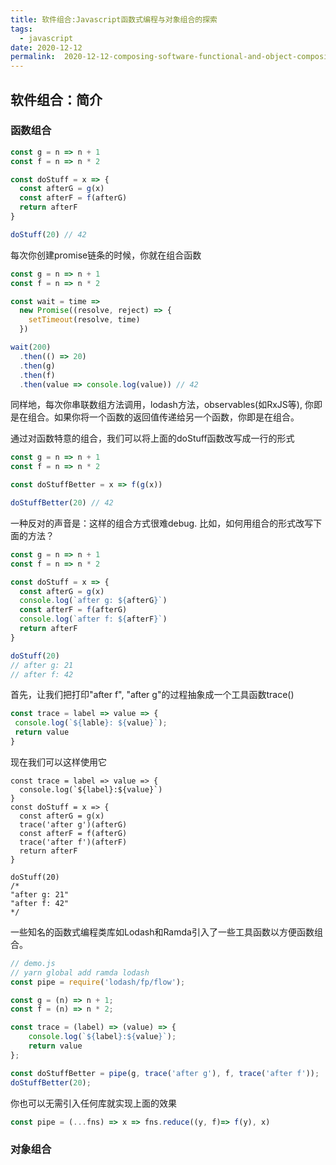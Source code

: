 ```yaml
---
title: 软件组合:Javascript函数式编程与对象组合的探索
tags:
  - javascript
date: 2020-12-12
permalink:  2020-12-12-composing-software-functional-and-object-composition
---
```



## 软件组合：简介

### 函数组合

```javascript
const g = n => n + 1
const f = n => n * 2

const doStuff = x => {
  const afterG = g(x)
  const afterF = f(afterG)
  return afterF
}

doStuff(20) // 42
```

每次你创建promise链条的时候，你就在组合函数

```javascript
const g = n => n + 1
const f = n => n * 2

const wait = time =>
  new Promise((resolve, reject) => {
    setTimeout(resolve, time)
  })

wait(200)
  .then(() => 20)
  .then(g)
  .then(f)
  .then(value => console.log(value)) // 42
```

同样地，每次你串联数组方法调用，lodash方法，observables(如RxJS等), 你即是在组合。如果你将一个函数的返回值传递给另一个函数，你即是在组合。

通过对函数特意的组合，我们可以将上面的doStuff函数改写成一行的形式

```javascript
const g = n => n + 1
const f = n => n * 2

const doStuffBetter = x => f(g(x))

doStuffBetter(20) // 42
```

一种反对的声音是：这样的组合方式很难debug. 比如，如何用组合的形式改写下面的方法？

```javascript
const g = n => n + 1
const f = n => n * 2

const doStuff = x => {
  const afterG = g(x)
  console.log(`after g: ${afterG}`)
  const afterF = f(afterG)
  console.log(`after f: ${afterF}`)
  return afterF
}

doStuff(20)
// after g: 21
// after f: 42
```

首先，让我们把打印"after f", "after g"的过程抽象成一个工具函数trace()

```javascript
const trace = label => value => {
 console.log(`${lable}: ${value}`);
 return value
}
```

现在我们可以这样使用它

```
const trace = label => value => {
  console.log(`${label}:${value}`)
}
const doStuff = x => {
  const afterG = g(x)
  trace('after g')(afterG)
  const afterF = f(afterG)
  trace('after f')(afterF)
  return afterF
}

doStuff(20)
/*
"after g: 21"
"after f: 42"
*/
```

一些知名的函数式编程类库如Lodash和Ramda引入了一些工具函数以方便函数组合。

```javascript
// demo.js
// yarn global add ramda lodash
const pipe = require('lodash/fp/flow');

const g = (n) => n + 1;
const f = (n) => n * 2;

const trace = (label) => (value) => {
    console.log(`${label}:${value}`);
    return value
};

const doStuffBetter = pipe(g, trace('after g'), f, trace('after f'));
doStuffBetter(20);
```

你也可以无需引入任何库就实现上面的效果

```javascript
const pipe = (...fns) => x => fns.reduce((y, f)=> f(y), x)
```

### 对象组合
